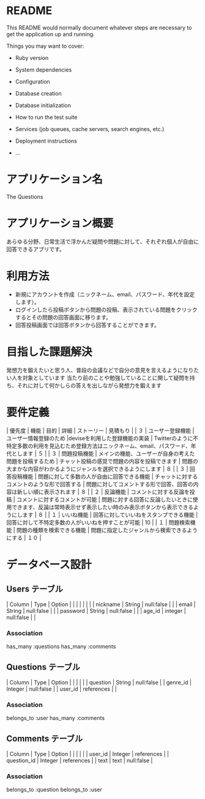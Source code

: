 # README

This README would normally document whatever steps are necessary to get the
application up and running.

Things you may want to cover:

* Ruby version

* System dependencies

* Configuration

* Database creation

* Database initialization

* How to run the test suite

* Services (job queues, cache servers, search engines, etc.)

* Deployment instructions

* ...

# アプリケーション名 
The Questions

# アプリケーション概要 
あらゆる分野、日常生活で浮かんだ疑問や問題に対して、それぞれ個人が自由に回答できるアプリです。

# 利用方法 
- 新規にアカウントを作成（ニックネーム、email、パスワード、年代を設定します）。
- ログインしたら投稿ボタンから問題の投稿、表示されている問題をクリックするとその問題の回答画面に移ります。
- 回答投稿画面では回答ボタンから回答することができます。

# 目指した課題解決 
発想力を鍛えたいと思う人、普段の会議などで自分の意見を言えるようになりたい人を対象としています 
当たり前のことや勉強していることに関して疑問を持ち、それに対して何かしらの答えを出しながら発想力を鍛えます


# 要件定義
| 優先度 | 機能 | 目的 | 詳細 | ストーリー | 見積もり |
| ３ | ユーザー登録機能 | ユーザー情報登録のため |deviseを利用した登録機能の実装 | Twitterのように不特定多数の利用を見込むため登録方法はニックネーム、email、パスワード、年代とします | ５ |
| ３ | 問題投稿機能 | メインの機能、ユーザーが自身の考えた問題を投稿するため | チャット投稿の感覚で問題の内容を投稿できます | 問題の大まかな内容がわかるようにジャンルを選択できるようにします | ８ |
| ３ | 回答投稿機能 | 問題に対して多数の人が自由に回答できる機能 | チャットに対するコメントのような形で回答する | 問題に対してコメントする形で回答、回答の内容は新しい順に表示されます | ８ |
| ２ | 反論機能 | コメントに対する反論を投稿 | コメントに対するコメントが可能 | 問題に対する回答に反論したいときに使用できます、反論は常時表示せず表示したい時のみ表示ボタンから表示できるようにします | ８ |
| １ | いいね機能 | 回答に対していいねをスタンプできる機能 | 回答に対して不特定多数の人がいいねを押すことが可能 | 10 |
| １ | 問題検索機能 |	問題の種類を検索できる機能 | 問題に指定したジャンルから検索できるようにする | １０ |


# データベース設計

## Users テーブル
| Column   | Type    | Option     |  |
|          |         |            |  |
| nickname | String  | null:false |  |
| email    | String  | null:false |  |
| password | String  | null:false |  |
| age_id   | integer | null:false |  |

### Association
has_many :questions
has_many :comments

## Questions テーブル
| Column   | Type       | Option     |
|          |            |            |
| question | String     | null:false |
| genre_id | Integer    | null:false |
| user_id  | references |            |

### Association
belongs_to :user
has_many :comments

## Comments テーブル
| Column      | Type    | Option     |
|             |         |            |
| user_id     | Integer | references |
| question_id | Integer | references |
| text        | text    | null:false |

### Association
belongs_to :question
belongs_to :user
